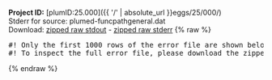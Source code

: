 **Project ID:** [plumID:25.000]({{ '/' | absolute_url }}eggs/25/000/)  
Stderr for source:  plumed-funcpathgeneral.dat   
Download: [zipped raw stdout](plumed-funcpathgeneral.dat.plumed_master.stdout.txt.zip) - [zipped raw stderr](plumed-funcpathgeneral.dat.plumed_master.stderr.txt.zip) 
{% raw %}
<pre>
#! Only the first 1000 rows of the error file are shown below
#! To inspect the full error file, please download the zipped raw stderr file above
</pre>
{% endraw %}
